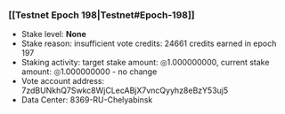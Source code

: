 ### [[Testnet Epoch 198|Testnet#Epoch-198]]
* Stake level: **None**
* Stake reason: insufficient vote credits: 24661 credits earned in epoch 197
* Staking activity: target stake amount: ◎1.000000000, current stake amount: ◎1.000000000 - no change
* Vote account address: 7zdBUNkhQ7Swkc8WjCLecABjX7vncQyyhz8eBzY53uj5
* Data Center: 8369-RU-Chelyabinsk